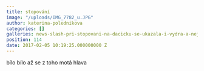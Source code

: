 ```yaml
---
title: stopování
image: "/uploads/IMG_7782_u.JPG"
author: katerina-polednikova
categories: []
galleries: news-slash-pri-stopovani-na-dacicku-se-ukazala-i-vydra-a-nejen-tam
position: 114
date: 2017-02-05 10:19:25.000000000 Z
---
```

bílo bílo až se z toho motá hlava

